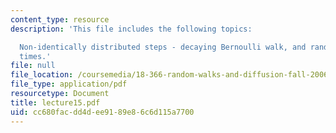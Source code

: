 ```yaml
---
content_type: resource
description: 'This file includes the following topics:

  Non-identically distributed steps - decaying Bernoulli walk, and random waiting
  times.'
file: null
file_location: /coursemedia/18-366-random-walks-and-diffusion-fall-2006/cc680facdd4dee9189e86c6d115a7700_lecture15.pdf
file_type: application/pdf
resourcetype: Document
title: lecture15.pdf
uid: cc680fac-dd4d-ee91-89e8-6c6d115a7700
---
```

